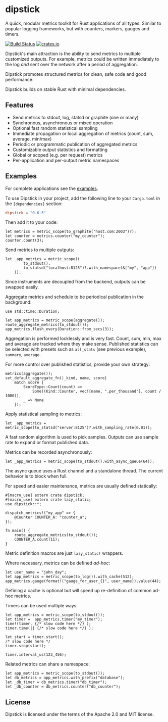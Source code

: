 # dipstick
A quick, modular metrics toolkit for Rust applications of all types. Similar to popular logging frameworks,
but with counters, markers, gauges and timers.

[![Build Status](https://travis-ci.org/fralalonde/dipstick.svg?branch=master)](https://travis-ci.org/fralalonde/dipstick)
[![crates.io](https://img.shields.io/crates/v/dipstick.svg)](https://crates.io/crates/dipstick)
 
Dipstick's main attraction is the ability to send metrics to multiple customized outputs.
For example, metrics could be written immediately to the log _and_ 
sent over the network after a period of aggregation.

Dipstick promotes structured metrics for clean, safe code and good performance.
 
Dipstick builds on stable Rust with minimal dependencies. 

## Features

  - Send metrics to stdout, log, statsd or graphite (one or many)
  - Synchronous, asynchronous or mixed operation
  - Optional fast random statistical sampling
  - Immediate propagation or local aggregation of metrics (count, sum, average, min/max)
  - Periodic or programmatic publication of aggregated metrics
  - Customizable output statistics and formatting
  - Global or scoped (e.g. per request) metrics
  - Per-application and per-output metric namespaces
   
## Examples

For complete applications see the [examples](https://github.com/fralalonde/dipstick/tree/master/examples).

To use Dipstick in your project, add the following line to your `Cargo.toml`
in the `[dependencies]` section:

```toml
dipstick = "0.6.5"
```

Then add it to your code:

```rust,skt-fail,no_run
let metrics = metric_scope(to_graphite("host.com:2003")?);
let counter = metrics.counter("my_counter");
counter.count(3);
```

Send metrics to multiple outputs:

```rust,skt-fail,no_run
let _app_metrics = metric_scope((
        to_stdout(), 
        to_statsd("localhost:8125")?.with_namespace(&["my", "app"])
    ));
```
Since instruments are decoupled from the backend, outputs can be swapped easily.

Aggregate metrics and schedule to be periodical publication in the background:
```rust,skt-run
use std::time::Duration;

let app_metrics = metric_scope(aggregate());
route_aggregate_metrics(to_stdout());
app_metrics.flush_every(Duration::from_secs(3));
```

Aggregation is performed locklessly and is very fast.
Count, sum, min, max and average are tracked where they make sense.
Published statistics can be selected with presets such as `all_stats` (see previous example),
`summary`, `average`.

For more control over published statistics, provide your own strategy:
```rust,skt-run
metrics(aggregate());
set_default_aggregate_fn(|_kind, name, score|
    match score {
        ScoreType::Count(count) => 
            Some((Kind::Counter, vec![name, ".per_thousand"], count / 1000)),
        _ => None
    });
```

Apply statistical sampling to metrics:
```rust,skt-fail
let _app_metrics = metric_scope(to_statsd("server:8125")?.with_sampling_rate(0.01));
```
A fast random algorithm is used to pick samples.
Outputs can use sample rate to expand or format published data.

Metrics can be recorded asynchronously:
```rust,skt-run
let _app_metrics = metric_scope(to_stdout().with_async_queue(64));
```
The async queue uses a Rust channel and a standalone thread.
The current behavior is to block when full.

For speed and easier maintenance, metrics are usually defined statically:
```rust,skt-plain
#[macro_use] extern crate dipstick;
#[macro_use] extern crate lazy_static;
use dipstick::*;

dispatch_metrics!("my_app" => {
    @Counter COUNTER_A: "counter_a";
});

fn main() {
    route_aggregate_metrics(to_stdout());
    COUNTER_A.count(11);
}
```
Metric definition macros are just `lazy_static!` wrappers.


Where necessary, metrics can be defined _ad-hoc_:
```rust,skt-run
let user_name = "john_day";
let app_metrics = metric_scope(to_log()).with_cache(512);
app_metrics.gauge(format!("gauge_for_user_{}", user_name)).value(44);
```
Defining a cache is optional but will speed up re-definition of common ad-hoc metrics.

Timers can be used multiple ways:
```rust,skt-run
let app_metrics = metric_scope(to_stdout());
let timer =  app_metrics.timer("my_timer");
time!(timer, {/* slow code here */} );
timer.time(|| {/* slow code here */} );

let start = timer.start();
/* slow code here */
timer.stop(start);

timer.interval_us(123_456);
```

Related metrics can share a namespace:
```rust,skt-run
let app_metrics = metric_scope(to_stdout());
let db_metrics = app_metrics.with_prefix("database");
let _db_timer = db_metrics.timer("db_timer");
let _db_counter = db_metrics.counter("db_counter");
```

## License

Dipstick is licensed under the terms of the Apache 2.0 and MIT license.

